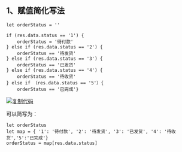 ## 1、赋值简化写法

```
let orderStatus = ''
 
if (res.data.status == '1') {
    orderStatus = '待付款'
} else if (res.data.status == '2') {
    orderStatus == '待发货'
} else if (res.data.status == '3') {
    orderStatus == '已发货'
} else if (res.data.status == '4') {
    orderStatus == '待收货'
} else if （res.data.status == '5'）{
    orderStatus == '已完成'}
```

[![复制代码](https://common.cnblogs.com/images/copycode.gif)](javascript:void(0);)

可以简写为：

```
let orderStatus
let map = { '1': '待付款', '2': '待发货', '3': '已发货', '4': '待收货','5':'已完成'}
orderStatus = map[res.data.status]
```